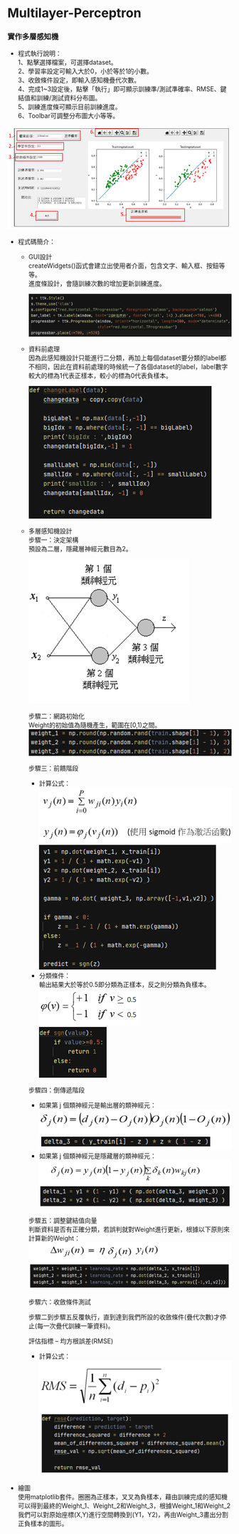 # Multilayer-Perceptron
### 實作多層感知機  
* 程式執行說明：  
1、點擊選擇檔案，可選擇dataset。  
2、學習率設定可輸入大於0，小於等於1的小數。  
3、收斂條件設定，即輸入感知機疊代次數。  
4、完成1~3設定後，點擊「執行」即可顯示訓練準/測試準確率、RMSE、鍵結值和訓練/測試資料分布圖。  
5、訓練進度條可顯示目前訓練進度。  
6、Toolbar可調整分布圖大小等等。  

![1](https://github.com/XinMiaoWang/Multilayer-Perceptron/blob/main/demo/1.PNG)  

* 程式碼簡介：  
  - GUI設計  
    createWidgets()函式會建立出使用者介面，包含文字、輸入框、按鈕等等。  
    進度條設計，會隨訓練次數的增加更新訓練進度。  
      
    ![2](https://github.com/XinMiaoWang/Multilayer-Perceptron/blob/main/demo/2.png)  

  - 資料前處理  
    因為此感知機設計只能進行二分類，再加上每個dataset要分類的label都不相同，因此在資料前處理的時候統一了各個dataset的label，label數字較大的標為1代表正樣本，較小的標為0代表負樣本。  
      
    ![3](https://github.com/XinMiaoWang/Multilayer-Perceptron/blob/main/demo/3.png)  
      
  - 多層感知機設計  
    步驟一：決定架構  
    預設為二層，隱藏層神經元數目為2。  
      
    ![4](https://github.com/XinMiaoWang/Multilayer-Perceptron/blob/main/demo/4.png)  

    步驟二：網路初始化  
    Weight的初始值為隨機產生，範圍在[0,1)之間。  
    ![5](https://github.com/XinMiaoWang/Multilayer-Perceptron/blob/main/demo/5.png)  

    步驟三：前饋階段  
    - 計算公式：  
     ![6](https://github.com/XinMiaoWang/Multilayer-Perceptron/blob/main/demo/6.PNG)  
     ![7](https://github.com/XinMiaoWang/Multilayer-Perceptron/blob/main/demo/7.png)  
    - 分類條件：  
      輸出結果大於等於0.5即分類為正樣本，反之則分類為負樣本。  
     ![8](https://github.com/XinMiaoWang/Multilayer-Perceptron/blob/main/demo/8.png)  
     ![9](https://github.com/XinMiaoWang/Multilayer-Perceptron/blob/main/demo/9.png)  
       
    步驟四：倒傳遞階段  
    - 如果第 j 個類神經元是輸出層的類神經元：  
     ![10](https://github.com/XinMiaoWang/Multilayer-Perceptron/blob/main/demo/10.PNG)  
    - 如果第 j 個類神經元是隱藏層的類神經元：  
     ![11](https://github.com/XinMiaoWang/Multilayer-Perceptron/blob/main/demo/11.PNG)  

    步驟五：調整鍵結值向量  
    判斷資料是否有正確分類，若誤判就對Weight進行更新，根據以下原則來計算新的Weight：  
     ![12](https://github.com/XinMiaoWang/Multilayer-Perceptron/blob/main/demo/12.PNG)  

    步驟六：收斂條件測試  
      
    步驟二到步驟五反覆執行，直到達到我們所設的收斂條件(疊代次數)才停止(每一次疊代訓練一筆資料)。  
      
    評估指標 – 均方根誤差(RMSE)  
    - 計算公式：  
     ![13](https://github.com/XinMiaoWang/Multilayer-Perceptron/blob/main/demo/13.PNG)  

* 繪圖  
  使用matplotlib套件。圈圈為正樣本，叉叉為負樣本，藉由訓練完成的感知機可以得到最終的Weight_1、Weight_2和Weight_3，根據Weight_1和Weight_2我們可以對原始座標(X,Y)進行空間轉換到(Y1，Y2)，再由Weight_3畫出分割正負樣本的圖形。






